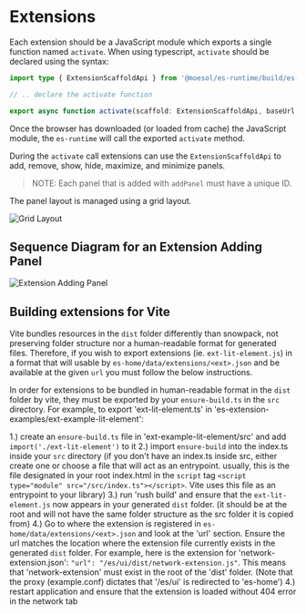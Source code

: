 # Extensions

Each extension should be a JavaScript module which exports a single function named `activate`.
When using typescript, `activate` should be declared using the syntax:

```typescript
import type { ExtensionScaffoldApi } from '@moesol/es-runtime/build/es-api'

// .. declare the activate function

export async function activate(scaffold: ExtensionScaffoldApi, baseUrl: string) { ... }
```

Once the browser has downloaded (or loaded from cache) the JavaScript module,
the `es-runtime` will call the exported `activate` method.

During the `activate` call extensions can use the `ExtensionScaffoldApi`
to add, remove, show, hide, maximize, and minimize panels.
> NOTE: Each panel that is added with `addPanel` must have a unique ID.

The panel layout is managed using a grid layout.

![Grid Layout](out/Grid-Layout/Grid-Layout.svg)

## Sequence Diagram for an Extension Adding Panel

![Extension Adding Panel](out/Extension-Adding-Panel/Extension-Adding-Panel.svg)

## Building extensions for Vite

Vite bundles resources in the `dist` folder differently than snowpack, not preserving folder structure nor a
human-readable format for generated files. Therefore, if you wish to export extensions (ie. `ext-lit-element.js`)
in a format that will usable by `es-home/data/extensions/<ext>.json` and be available at the given `url`
you must follow the below instructions.  

In order for extensions to be bundled in human-readable format in the `dist` folder by vite, 
they must be exported by your `ensure-build.ts` in the `src` directory. 
For example, to export 'ext-lit-element.ts' in 'es-extension-examples/ext-example-lit-element':

1.) create an `ensure-build.ts` file in 'ext-example-lit-element/src' and add `import('./ext-lit-element')` to it 
2.) import `ensure-build` into the index.ts inside your `src` directory (if you don't have an index.ts inside src,
either create one or choose a file that will act as an entrypoint. usually, this is the file designated in
your root index.html in the `script` tag `<script type="module" src="/src/index.ts"></script>`. Vite uses this file 
as an entrypoint to your library)
3.) run 'rush build' and ensure that the `ext-lit-element.js` now appears in your generated `dist` folder. (it should be at the root
and will not have the same folder structure as the src folder it is copied from)
4.) Go to where the extension is registered in `es-home/data/extensions/<ext>.json` and look at the 'url' section. 
Ensure the url matches the location where the extension file currently exists in the generated `dist` folder. 
For example, here is the extension for 'network-extension.json': `"url": "/es/ui/dist/network-extension.js"`. This
means that 'network-extension' must exist in the root of the 'dist' folder.
(Note that the proxy (example.conf) dictates that '/es/ui' is redirected to 'es-home')
4.) restart application and ensure that the extension is loaded without 404 error in the network tab 

